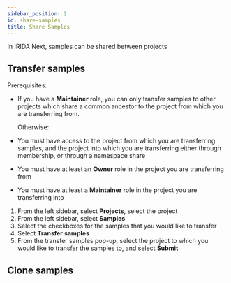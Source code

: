 ```yaml
---
sidebar_position: 2
id: share-samples
title: Share Samples
---
```


In IRIDA Next, samples can be shared between projects

## Transfer samples

Prerequisites:

- If you have a **Maintainer** role, you can only transfer samples to other projects which share a common ancestor to the project from which you are transferring from.

  Otherwise:

- You must have access to the project from which you are transferring samples, and the project into which you are transferring either through membership, or through a namespace share
- You must have at least an **Owner** role in the project you are transferring from
- You must have at least a **Maintainer** role in the project you are transferring into

1. From the left sidebar, select **Projects**, select the project
2. From the left sidebar, select **Samples**
3. Select the checkboxes for the samples that you would like to transfer
4. Select **Transfer samples**
5. From the transfer samples pop-up, select the project to which you would like to transfer the samples to, and select **Submit**

## Clone samples
